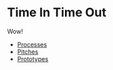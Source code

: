 # Time In Time Out
Wow!

- [Processes](./process/README.md)
- [Pitches](./pitches/README.md)
- [Prototypes](./prototypes/twine/README.md)